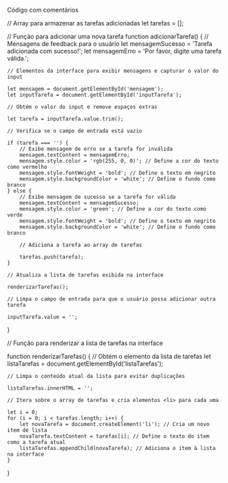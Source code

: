Código com comentários

// Array para armazenar as tarefas adicionadas
let tarefas = [];

// Função para adicionar uma nova tarefa
function adicionarTarefa() {
	// Mensagens de feedback para o usuário
	let mensagemSucesso = 'Tarefa adicionada com sucesso!';
	let mensagemErro = 'Por favor, digite uma tarefa válida.';

	// Elementos da interface para exibir mensagens e capturar o valor do input
 
	let mensagem = document.getElementById('mensagem');
	let inputTarefa = document.getElementById('inputTarefa');

	// Obtém o valor do input e remove espaços extras
 
	let tarefa = inputTarefa.value.trim();

	// Verifica se o campo de entrada está vazio
 
	if (tarefa === '') {
		// Exibe mensagem de erro se a tarefa for inválida
		mensagem.textContent = mensagemErro;
		mensagem.style.color = 'rgb(255, 0, 0)'; // Define a cor do texto como vermelho
		mensagem.style.fontWeight = 'bold'; // Define o texto em negrito
		mensagem.style.backgroundColor = 'white'; // Define o fundo como branco
	} else {
		// Exibe mensagem de sucesso se a tarefa for válida
		mensagem.textContent = mensagemSucesso;
		mensagem.style.color = 'green'; // Define a cor do texto como verde
		mensagem.style.fontWeight = 'bold'; // Define o texto em negrito
		mensagem.style.backgroundColor = 'white'; // Define o fundo como branco

		// Adiciona a tarefa ao array de tarefas
  
		tarefas.push(tarefa);
	}

	// Atualiza a lista de tarefas exibida na interface
 
	renderizarTarefas();

	// Limpa o campo de entrada para que o usuário possa adicionar outra tarefa
 
	inputTarefa.value = '';
}

// Função para renderizar a lista de tarefas na interface

function renderizarTarefas() {
	// Obtém o elemento da lista de tarefas
	let listaTarefas = document.getElementById('listaTarefas');

	// Limpa o conteúdo atual da lista para evitar duplicações
 
	listaTarefas.innerHTML = '';

	// Itera sobre o array de tarefas e cria elementos <li> para cada uma
 
	let i = 0;
	for (i = 0; i < tarefas.length; i++) {
		let novaTarefa = document.createElement('li'); // Cria um novo item de lista
		novaTarefa.textContent = tarefas[i]; // Define o texto do item como a tarefa atual
		listaTarefas.appendChild(novaTarefa); // Adiciona o item à lista na interface
	}
}
